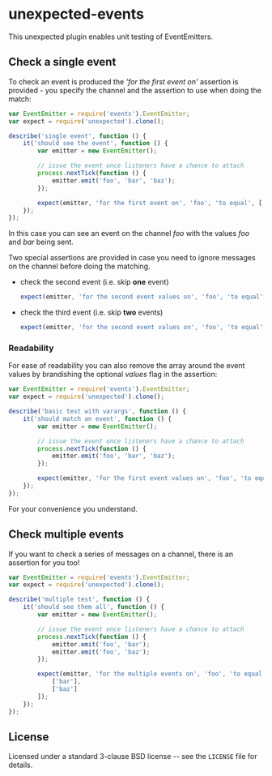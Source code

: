 unexpected-events
==================

This unexpected plugin enables unit testing of EventEmitters.

## Check a single event

To check an event is produced the _'for the first event on'_ assertion is
provided - you specify the channel and the assertion to use when doing the
match:

```js
var EventEmitter = require('events').EventEmitter;
var expect = require('unexpected').clone();

describe('single event', function () {
    it('should see the event', function () {
        var emitter = new EventEmitter();

        // issue the event once listeners have a chance to attach
        process.nextTick(function () {
            emitter.emit('foo', 'bar', 'baz');
        });

        expect(emitter, 'for the first event on', 'foo', 'to equal', ['bar', 'baz']);
    });
});
```

In this case you can see an event on the channel _foo_ with the values
_foo_ and _bar_ being sent.

Two special assertions are provided in case you need to ignore messages on the
channel before doing the matching.

- check the second event (i.e. skip **one** event)

    ```js
    expect(emitter, 'for the second event values on', 'foo', 'to equal', 'something');
    ```

- check the third event (i.e. skip **two** events)

    ```js
    expect(emitter, 'for the second event values on', 'foo', 'to equal', 'something');
    ```

### Readability

For ease of readability you can also remove the array around the event values
by brandishing the optional _values_ flag in the assertion:

```js
var EventEmitter = require('events').EventEmitter;
var expect = require('unexpected').clone();

describe('basic test with varargs', function () {
    it('should match an event', function () {
        var emitter = new EventEmitter();

        // issue the event once listeners have a chance to attach
        process.nextTick(function () {
            emitter.emit('foo', 'bar', 'baz');
        });

        expect(emitter, 'for the first event values on', 'foo', 'to equal', 'bar', 'baz');
    });
});
```

For your convenience you understand.

## Check multiple events

If you want to check a series of messages on a channel, there is an assertion
for you too!

```js
var EventEmitter = require('events').EventEmitter;
var expect = require('unexpected').clone();

describe('multiple test', function () {
    it('should see them all', function () {
        var emitter = new EventEmitter();

        // issue the event once listeners have a chance to attach
        process.nextTick(function () {
            emitter.emit('foo', 'bar');
            emitter.emit('foo', 'baz');
        });

        expect(emitter, 'for the multiple events on', 'foo', 'to equal', [
            ['bar'],
            ['baz']
        ]);
    });
});
```

## License

Licensed under a standard 3-clause BSD license -- see the `LICENSE` file for details.
